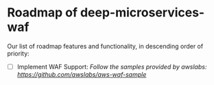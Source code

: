 Roadmap of deep-microservices-waf
=================================

Our list of roadmap features and functionality, in descending order of priority:

- [ ] Implement WAF Support: *Follow the samples provided by awslabs: https://github.com/awslabs/aws-waf-sample*
